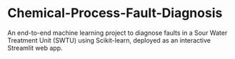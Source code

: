 # Chemical-Process-Fault-Diagnosis
An end-to-end machine learning project to diagnose faults in a Sour Water Treatment Unit (SWTU) using Scikit-learn, deployed as an interactive Streamlit web app.
